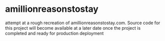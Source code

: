 # amillionreasonstostay
attempt at a rough recreation of amillionreasonstostay.com.
Source code for this project will become available at a later date once the project is completed and ready for production deployment
